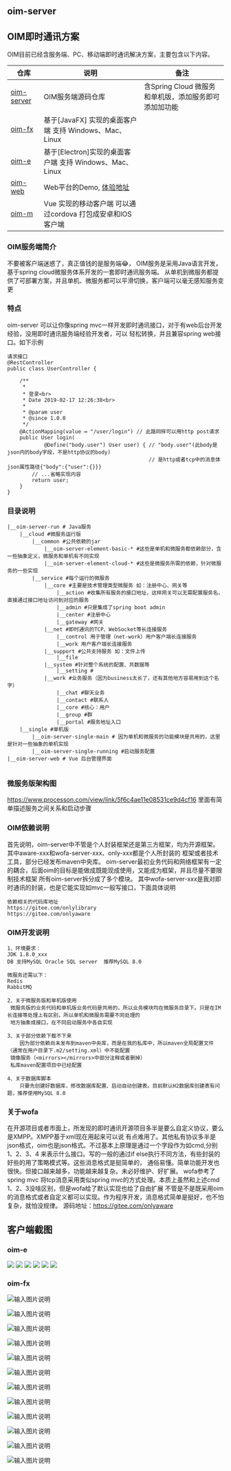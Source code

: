 ## oim-server

## OIM即时通讯方案

OIM目前已经含服务端、PC、移动端即时通讯解决方案，主要包含以下内容。

| 仓库                                                    | 说明                                                     | 备注 |
| -------------------------------------------------------| ------------------------------------------------------- | ---- |
| [oim-server](https://gitee.com/oimchat/oim-server)     | OIM服务端源码仓库                                          |含Spring Cloud 微服务和单机版，添加服务即可添加加功能|
| [oim-fx](https://gitee.com/oimchat/oim-fx)             | 基于[JavaFX] 实现的桌面客户端 支持 Windows、Mac、Linux        |      |
| [oim-e](https://gitee.com/oimchat/oim-e)               | 基于[Electron]实现的桌面客户端 支持 Windows、Mac、Linux       |      |
| [oim-web](https://gitee.com/oimchat/oim-web)           | Web平台的Demo, [体验地址](http://web.wildfirechat.net)      |      |
| [oim-m](https://gitee.com/oimchat/oim-m)               | Vue 实现的移动客户端 可以通过cordova 打包成安卓和IOS客户端       |      |


### OIM服务端简介
不要被客户端迷惑了，真正值钱的是服务端😂，
OIM服务是采用Java语言开发，基于spring cloud微服务体系开发的一套即时通讯服务端。
从单机到微服务都提供了可部署方案，并且单机、微服务都可以平滑切换，客户端可以毫无感知服务变更

### 特点
oim-server 可以让你像spring mvc一样开发即时通讯接口，对于有web后台开发经验，没用即时通讯服务端经验开发者，可以
轻松转换，并且兼容spring web接口。如下示例

```
请求接口
@RestController
public class UserController {

	/**
	 * 
	 * 登录<br>
	 * Date 2019-02-17 12:26:38<br>
	 * 
	 * @param user
	 * @since 1.0.0
	 */
	@ActionMapping(value = "/user/login") // 此路同样可以用http post请求
	public User login(
			@Define("body.user") User user) { // "body.user"(此body是json内的body字段，不是http协议的body) 
			                                  // 是http或者tcp中的消息体json属性路径{"body":{"user":{}}}
		// ...省略实现内容
		return user;
	}
}
```

### 目录说明
```
|__oim-server-run # Java服务
    |__cloud #微服务运行版
        |__common #公共依赖的jar
            |__oim-server-element-basic-* #这些是单机和微服务都依赖部分，含一些抽象定义，微服务和单机有不同实现
            |__oim-server-element-cloud-* #这些是微服务所需的依赖，针对微服务的一些实现
        |__service #每个运行的微服务
            |__core #主要是技术管理类型微服务 如：注册中心、网关等
                |__action #收集所有服务的接口地址，这样网关可以无需配置服务名，直接通过接口地址访问到对应的服务
                |__admin #只是集成了spring boot admin
                |__center #注册中心
                |__gateway #网关
            |__net #即时通讯的TCP、WebSocket等长连接服务
                |__control 用于管理（net-work）用户客户端长连接服务
                |__work 用户客户端长连接服务
            |__support #公共支持服务 如：文件上传
                |__file
            |__system #针对整个系统的配置、共数据等
                |__setting #
            |__work #业务服务（因为business太长了，还有其他地方容易用到这个名字）
                |__chat #聊天业务
                |__contact #联系人
                |__core #核心：用户
                |__group #群
                |__portal #服务地址入口
    |__single #单机版
        |__oim-server-single-main # 因为单机和微服务的功能模块是共用的，这里是针对一些抽象的单机实现
        |__oim-server-single-running #启动服务配置
|__oim-server-web # Vue 后台管理界面


```

### 微服务版架构图
https://www.processon.com/view/link/5f6c4ae11e08531ce9d4cf16
里面有简单描述服务之间关系和启动步骤

### OIM依赖说明
首先说明，oim-server中不管是个人封装框架还是第三方框架，均为开源框架。其中aware-xxx和wofa-server-xxx、only-xxx都是个人所封装的
框架或者技术工具，部分已经发布maven中央库。
oim-server最初业务代码和网络框架有一定的耦合，后面oim的目标是能做成既能现成使用，又能成为框架，并且尽量不要限制技术框架
所有oim-server拆分成了多个模块。
其中wofa-server-xxx是我对即时通讯的封装，也是它能实现如mvc一般写接口，下面具体说明

```
依赖相关的代码库地址
https://gitee.com/onlylibrary
https://gitee.com/onlyaware
```

### OIM开发说明
```
1、环境要求：
JDK 1.8.0_xxx
DB 支持MySQL Oracle SQL server  推荐MySQL 8.0

微服务还需以下：
Redis 
RabbitMQ

2、关于微服务版和单机版使用
 微服务版的业务代码和单机版业务代码是共用的，所以业务模块均在微服务目录下。只是在IM长连接等处理上有区别，所以单机和微服务需要不同处理的
 地方抽象成接口，在不同启动服务中各自实现
 
3、关于部分依赖下载不下来
    因为部分依赖尚未发布到maven中央库，而是在我的私库中，所以maven全局配置文件（通常在用户目录下.m2/setting.xml）中不能配置
 镜像服务（<mirrors></mirrors>中部分注释或者删掉）
 私库maven配置项目中已经配置
 
4、关于数据库脚本
    只要先创建好数据库，修改数据库配置、启动自动创建表。目前默认H2数据库创建表有问题，推荐使用MySQL 8.0

```

### 关于wofa
在开源项目或者市面上，所发现的即时通讯开源项目多半是要么自定义协议，要么是XMPP。XMPP基于xml现在用起来可以说
有点难用了。其他私有协议多半是json格式，oim也是json格式。不过基本上原理是通过一个字段作为如cmd,分别 1、2、3、4
来表示什么接口。写的一般的通过if else执行不同方法，有些封装的好些的用了策略模式等。这些消息格式是挺简单的，
通俗易懂。简单功能开发也很快。但接口越来越多，功能越来越复杂。未必好维护、好扩展。
wofa参考了spring mvc 将tcp消息采用类似spring mvc的方式处理。本质上虽然和上述cmd 1、2、3没啥区别，但是wofa给了默认实现也给了自由扩展
不管是不是既采用oim的消息格式或者自定义都可以实现。作为程序开发，消息格式简单是挺好，也不怕复杂，就怕没规律。
源码地址：https://gitee.com/onlyaware




## 客户端截图

### oim-e
<img src="./screenshot/client/e/1.png">

<img src="./screenshot/client/e/2.png">

<img src="./screenshot/client/e/3.png">

<img src="./screenshot/client/e/4.png">

<img src="./screenshot/client/e/5.png">

<img src="./screenshot/client/e/6.png">

### oim-fx

![输入图片说明](https://images.gitee.com/uploads/images/2019/0307/142219_7d44e784_7154.png "在这里输入图片标题")

![输入图片说明](https://images.gitee.com/uploads/images/2019/0307/142219_6a70d826_7154.png "在这里输入图片标题")

![输入图片说明](https://images.gitee.com/uploads/images/2019/0307/142219_acff6e48_7154.png "在这里输入图片标题")

![输入图片说明](https://images.gitee.com/uploads/images/2019/0307/142219_357d7d22_7154.png "在这里输入图片标题")

![输入图片说明](https://images.gitee.com/uploads/images/2019/0307/142220_04ac2d23_7154.png "在这里输入图片标题")

![输入图片说明](https://images.gitee.com/uploads/images/2019/0307/142220_ba815af8_7154.png "在这里输入图片标题")

![输入图片说明](https://images.gitee.com/uploads/images/2019/0307/142220_690d4618_7154.png "在这里输入图片标题")

![输入图片说明](https://images.gitee.com/uploads/images/2019/0307/142220_95eaf7f4_7154.png "在这里输入图片标题")

![输入图片说明](https://git.oschina.net/uploads/images/2017/0609/165639_4e48e9a5_7154.png "在这里输入图片标题")

![输入图片说明](https://images.gitee.com/uploads/images/2019/0307/142220_2a42fb9d_7154.png "在这里输入图片标题")

![输入图片说明](https://images.gitee.com/uploads/images/2019/0307/142220_9d52c926_7154.png "在这里输入图片标题")

![输入图片说明](https://images.gitee.com/uploads/images/2019/0307/142220_050f1a99_7154.png "在这里输入图片标题")
